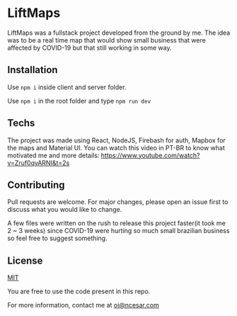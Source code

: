 # LiftMaps

LiftMaps was a fullstack project developed from the ground by me. The idea was to be a real time map that would show small business that were affected by COVID-19 but that still working in some way.

## Installation

Use `npm i` inside client and server folder.

Use `npm i` in the root folder and type `npm run dev`

## Techs

The project was made using React, NodeJS, Firebash for auth, Mapbox for the maps and Material UI. You can watch this video in PT-BR to know what motivated me and more details: https://www.youtube.com/watch?v=Zruf0qvARNI&t=2s

## Contributing

Pull requests are welcome. For major changes, please open an issue first to discuss what you would like to change.

A few files were written on the rush to release this project faster(it took me 2 ~ 3 weeks) since COVID-19 were hurting so much small brazilian business so feel free to suggest something.

## License

[MIT](https://choosealicense.com/licenses/mit/)

You are free to use the code present in this repo.

For more information, contact me at oi@ncesar.com

